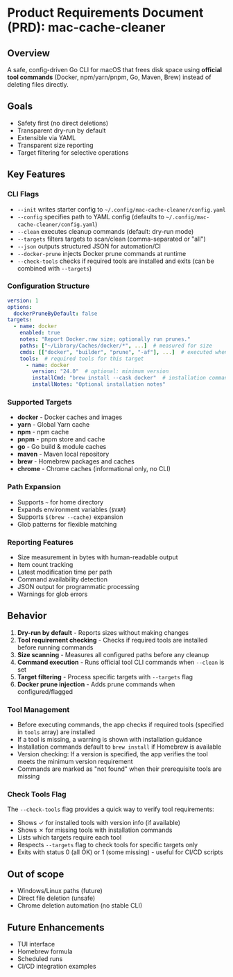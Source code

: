 # Product Requirements Document (PRD): mac-cache-cleaner

## Overview
A safe, config-driven Go CLI for macOS that frees disk space using **official tool commands** (Docker, npm/yarn/pnpm, Go, Maven, Brew) instead of deleting files directly.

## Goals
- Safety first (no direct deletions)
- Transparent dry-run by default
- Extensible via YAML
- Transparent size reporting
- Target filtering for selective operations

## Key Features

### CLI Flags
- `--init` writes starter config to `~/.config/mac-cache-cleaner/config.yaml`
- `--config` specifies path to YAML config (defaults to `~/.config/mac-cache-cleaner/config.yaml`)
- `--clean` executes cleanup commands (default: dry-run mode)
- `--targets` filters targets to scan/clean (comma-separated or "all")
- `--json` outputs structured JSON for automation/CI
- `--docker-prune` injects Docker prune commands at runtime
- `--check-tools` checks if required tools are installed and exits (can be combined with `--targets`)

### Configuration Structure
```yaml
version: 1
options:
  dockerPruneByDefault: false
targets:
  - name: docker
    enabled: true
    notes: "Report Docker.raw size; optionally run prunes."
    paths: ["~/Library/Caches/docker/*", ...]  # measured for size
    cmds: [["docker", "builder", "prune", "-af"], ...]  # executed when --clean
    tools:  # required tools for this target
      - name: docker
        version: "24.0"  # optional: minimum version
        installCmd: "brew install --cask docker"  # installation command
        installNotes: "Optional installation notes"
```

### Supported Targets
- **docker** - Docker caches and images
- **yarn** - Global Yarn cache
- **npm** - npm cache
- **pnpm** - pnpm store and cache
- **go** - Go build & module caches
- **maven** - Maven local repository
- **brew** - Homebrew packages and caches
- **chrome** - Chrome caches (informational only, no CLI)

### Path Expansion
- Supports `~` for home directory
- Expands environment variables (`$VAR`)
- Supports `$(brew --cache)` expansion
- Glob patterns for flexible matching

### Reporting Features
- Size measurement in bytes with human-readable output
- Item count tracking
- Latest modification time per path
- Command availability detection
- JSON output for programmatic processing
- Warnings for glob errors

## Behavior
1. **Dry-run by default** - Reports sizes without making changes
2. **Tool requirement checking** - Checks if required tools are installed before running commands
3. **Size scanning** - Measures all configured paths before any cleanup
4. **Command execution** - Runs official tool CLI commands when `--clean` is set
5. **Target filtering** - Process specific targets with `--targets` flag
6. **Docker prune injection** - Adds prune commands when configured/flagged

### Tool Management
- Before executing commands, the app checks if required tools (specified in `tools` array) are installed
- If a tool is missing, a warning is shown with installation guidance
- Installation commands default to `brew install` if Homebrew is available
- Version checking: If a version is specified, the app verifies the tool meets the minimum version requirement
- Commands are marked as "not found" when their prerequisite tools are missing

### Check Tools Flag
The `--check-tools` flag provides a quick way to verify tool requirements:
- Shows ✓ for installed tools with version info (if available)
- Shows ✗ for missing tools with installation commands
- Lists which targets require each tool
- Respects `--targets` flag to check tools for specific targets only
- Exits with status 0 (all OK) or 1 (some missing) - useful for CI/CD scripts

## Out of scope
- Windows/Linux paths (future)
- Direct file deletion (unsafe)
- Chrome deletion automation (no stable CLI)

## Future Enhancements
- TUI interface
- Homebrew formula
- Scheduled runs
- CI/CD integration examples

